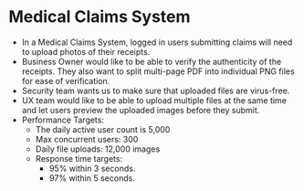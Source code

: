 # Medical Claims System

- In a Medical Claims System, logged in users submitting claims will need to upload photos of their receipts.
- Business Owner would like to be able to verify the authenticity of the receipts. They also want to split multi-page PDF into individual PNG files for ease of verification.
- Security team wants us to make sure that uploaded files are virus-free.
- UX team would like to be able to upload multiple files at the same time and let users preview the uploaded images before they submit.
- Performance Targets:
    - The daily active user count is 5,000
    - Max concurrent users: 300
    - Daily file uploads: 12,000 images
    - Response time targets:
        - 95% within 3 seconds.
        - 97% within 5 seconds.
